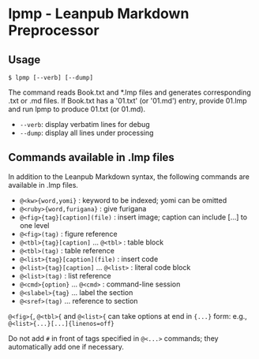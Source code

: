 # lpmp - Leanpub Markdown Preprocessor

## Usage

    $ lpmp [--verb] [--dump]

The command reads Book.txt and *.lmp files
and generates corresponding .txt or .md files.
If Book.txt has a '01.txt' (or '01.md') entry,
provide 01.lmp and run lpmp to produce 01.txt (or 01.md).

* `--verb`: display verbatim lines for debug
* `--dump`: display all lines under processing

## Commands available in .lmp files

In addition to the Leanpub Markdown syntax, the following commands
are available in .lmp files.

- `@<kw>{word,yomi}` : keyword to be indexed; yomi can be omitted
- `@<ruby>{word,furigana}` : give furigana
- `@<fig>{tag}[caption](file)` : insert image; caption can include [...] to one level
- `@<fig>(tag)` : figure reference
- `@<tbl>{tag}[caption]` ... `@<tbl>` : table block
- `@<tbl>(tag)` : table reference
- `@<list>{tag}[caption](file)` : insert code
- `@<list>{tag}[caption]` ... `@<list>` : literal code block
- `@<list>(tag)` : list reference
- `@<cmd>{option}` ... `@<cmd>` : command-line session
- `@<slabel>{tag}` ... label the section
- `@<sref>(tag)` ... reference to section

`@<fig>{`, `@<tbl>{` and `@<list>{` can take options at end
in `{...}` form: e.g., `@<list>{...}[...]{linenos=off}`

Do not add `#` in front of tags specified in `@<...>` commands;
they automatically add one if necessary.

